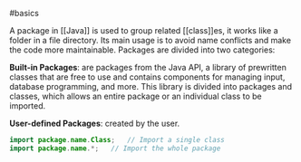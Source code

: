 #basics 

A package in [[Java]] is used to group related [[class]]es, it works like a folder in a file directory. Its main usage is to avoid name conflicts and make the code more maintainable. Packages are divided into two categories:

**Built-in Packages**: are packages from the Java API, a library of prewritten classes that are free to use and contains components for managing input, database programming, and more. This library is divided into packages and classes, which allows an entire package or an individual class to be imported.

**User-defined Packages**: created by the user.

```java
import package.name.Class;   // Import a single class
import package.name.*;   // Import the whole package
```